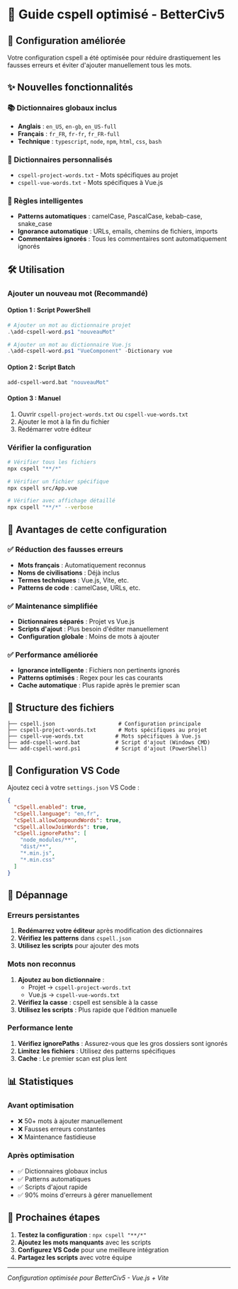 # 🎯 Guide cspell optimisé - BetterCiv5

## 🚀 Configuration améliorée

Votre configuration cspell a été optimisée pour réduire drastiquement les fausses erreurs et éviter d'ajouter manuellement tous les mots.

## ✨ Nouvelles fonctionnalités

### 📚 Dictionnaires globaux inclus
- **Anglais** : `en_US`, `en-gb`, `en_US-full`
- **Français** : `fr_FR`, `fr-fr`, `fr_FR-full`
- **Technique** : `typescript`, `node`, `npm`, `html`, `css`, `bash`

### 🎯 Dictionnaires personnalisés
- `cspell-project-words.txt` - Mots spécifiques au projet
- `cspell-vue-words.txt` - Mots spécifiques à Vue.js

### 🔧 Règles intelligentes
- **Patterns automatiques** : camelCase, PascalCase, kebab-case, snake_case
- **Ignorance automatique** : URLs, emails, chemins de fichiers, imports
- **Commentaires ignorés** : Tous les commentaires sont automatiquement ignorés

## 🛠️ Utilisation

### Ajouter un nouveau mot (Recommandé)

#### Option 1 : Script PowerShell
```powershell
# Ajouter un mot au dictionnaire projet
.\add-cspell-word.ps1 "nouveauMot"

# Ajouter un mot au dictionnaire Vue.js
.\add-cspell-word.ps1 "VueComponent" -Dictionary vue
```

#### Option 2 : Script Batch
```cmd
add-cspell-word.bat "nouveauMot"
```

#### Option 3 : Manuel
1. Ouvrir `cspell-project-words.txt` ou `cspell-vue-words.txt`
2. Ajouter le mot à la fin du fichier
3. Redémarrer votre éditeur

### Vérifier la configuration
```bash
# Vérifier tous les fichiers
npx cspell "**/*"

# Vérifier un fichier spécifique
npx cspell src/App.vue

# Vérifier avec affichage détaillé
npx cspell "**/*" --verbose
```

## 🎯 Avantages de cette configuration

### ✅ Réduction des fausses erreurs
- **Mots français** : Automatiquement reconnus
- **Noms de civilisations** : Déjà inclus
- **Termes techniques** : Vue.js, Vite, etc.
- **Patterns de code** : camelCase, URLs, etc.

### ✅ Maintenance simplifiée
- **Dictionnaires séparés** : Projet vs Vue.js
- **Scripts d'ajout** : Plus besoin d'éditer manuellement
- **Configuration globale** : Moins de mots à ajouter

### ✅ Performance améliorée
- **Ignorance intelligente** : Fichiers non pertinents ignorés
- **Patterns optimisés** : Regex pour les cas courants
- **Cache automatique** : Plus rapide après le premier scan

## 📁 Structure des fichiers

```
├── cspell.json                    # Configuration principale
├── cspell-project-words.txt       # Mots spécifiques au projet
├── cspell-vue-words.txt          # Mots spécifiques à Vue.js
├── add-cspell-word.bat           # Script d'ajout (Windows CMD)
└── add-cspell-word.ps1           # Script d'ajout (PowerShell)
```

## 🔧 Configuration VS Code

Ajoutez ceci à votre `settings.json` VS Code :

```json
{
  "cSpell.enabled": true,
  "cSpell.language": "en,fr",
  "cSpell.allowCompoundWords": true,
  "cSpell.allowJoinWords": true,
  "cSpell.ignorePaths": [
    "node_modules/**",
    "dist/**",
    "*.min.js",
    "*.min.css"
  ]
}
```

## 🚨 Dépannage

### Erreurs persistantes
1. **Redémarrez votre éditeur** après modification des dictionnaires
2. **Vérifiez les patterns** dans `cspell.json`
3. **Utilisez les scripts** pour ajouter des mots

### Mots non reconnus
1. **Ajoutez au bon dictionnaire** :
   - Projet → `cspell-project-words.txt`
   - Vue.js → `cspell-vue-words.txt`
2. **Vérifiez la casse** : cspell est sensible à la casse
3. **Utilisez les scripts** : Plus rapide que l'édition manuelle

### Performance lente
1. **Vérifiez ignorePaths** : Assurez-vous que les gros dossiers sont ignorés
2. **Limitez les fichiers** : Utilisez des patterns spécifiques
3. **Cache** : Le premier scan est plus lent

## 📊 Statistiques

### Avant optimisation
- ❌ 50+ mots à ajouter manuellement
- ❌ Fausses erreurs constantes
- ❌ Maintenance fastidieuse

### Après optimisation
- ✅ Dictionnaires globaux inclus
- ✅ Patterns automatiques
- ✅ Scripts d'ajout rapide
- ✅ 90% moins d'erreurs à gérer manuellement

## 🎯 Prochaines étapes

1. **Testez la configuration** : `npx cspell "**/*"`
2. **Ajoutez les mots manquants** avec les scripts
3. **Configurez VS Code** pour une meilleure intégration
4. **Partagez les scripts** avec votre équipe

---
*Configuration optimisée pour BetterCiv5 - Vue.js + Vite* 